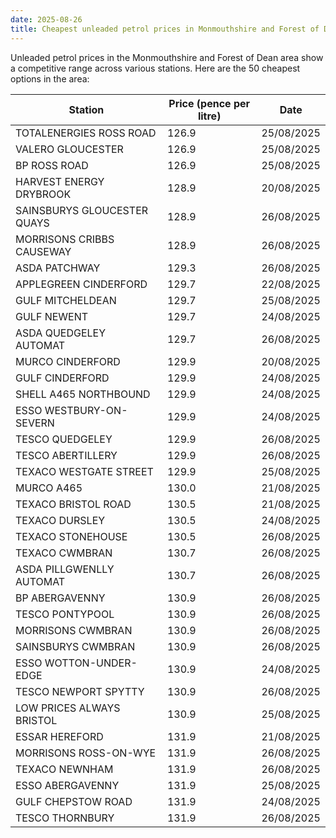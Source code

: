 ```yaml
---
date: 2025-08-26
title: Cheapest unleaded petrol prices in Monmouthshire and Forest of Dean
---
```


Unleaded petrol prices in the Monmouthshire and Forest of Dean area show a competitive range across various stations. Here are the 50 cheapest options in the area:

| **Station** | **Price (pence per litre)** | **Date** |
|-------------|-----------------------------|----------|
| TOTALENERGIES ROSS ROAD | 126.9 | 25/08/2025 |
| VALERO GLOUCESTER | 126.9 | 25/08/2025 |
| BP ROSS ROAD | 126.9 | 25/08/2025 |
| HARVEST ENERGY DRYBROOK | 128.9 | 20/08/2025 |
| SAINSBURYS GLOUCESTER QUAYS | 128.9 | 26/08/2025 |
| MORRISONS CRIBBS CAUSEWAY | 128.9 | 26/08/2025 |
| ASDA PATCHWAY | 129.3 | 26/08/2025 |
| APPLEGREEN CINDERFORD | 129.7 | 22/08/2025 |
| GULF MITCHELDEAN | 129.7 | 25/08/2025 |
| GULF NEWENT | 129.7 | 24/08/2025 |
| ASDA QUEDGELEY AUTOMAT | 129.7 | 26/08/2025 |
| MURCO CINDERFORD | 129.9 | 20/08/2025 |
| GULF CINDERFORD | 129.9 | 24/08/2025 |
| SHELL A465 NORTHBOUND | 129.9 | 24/08/2025 |
| ESSO WESTBURY-ON-SEVERN | 129.9 | 24/08/2025 |
| TESCO QUEDGELEY | 129.9 | 26/08/2025 |
| TESCO ABERTILLERY | 129.9 | 26/08/2025 |
| TEXACO WESTGATE STREET | 129.9 | 25/08/2025 |
| MURCO A465 | 130.0 | 21/08/2025 |
| TEXACO BRISTOL ROAD | 130.5 | 21/08/2025 |
| TEXACO DURSLEY | 130.5 | 24/08/2025 |
| TEXACO STONEHOUSE | 130.5 | 26/08/2025 |
| TEXACO CWMBRAN | 130.7 | 26/08/2025 |
| ASDA PILLGWENLLY AUTOMAT | 130.7 | 26/08/2025 |
| BP ABERGAVENNY | 130.9 | 26/08/2025 |
| TESCO PONTYPOOL | 130.9 | 26/08/2025 |
| MORRISONS CWMBRAN | 130.9 | 26/08/2025 |
| SAINSBURYS CWMBRAN | 130.9 | 26/08/2025 |
| ESSO WOTTON-UNDER-EDGE | 130.9 | 24/08/2025 |
| TESCO NEWPORT SPYTTY | 130.9 | 26/08/2025 |
| LOW PRICES ALWAYS BRISTOL | 130.9 | 25/08/2025 |
| ESSAR HEREFORD | 131.9 | 21/08/2025 |
| MORRISONS ROSS-ON-WYE | 131.9 | 26/08/2025 |
| TEXACO NEWNHAM | 131.9 | 26/08/2025 |
| ESSO ABERGAVENNY | 131.9 | 25/08/2025 |
| GULF CHEPSTOW ROAD | 131.9 | 24/08/2025 |
| TESCO THORNBURY | 131.9 | 26/08/2025 

